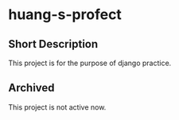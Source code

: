 # huang-s-profect

## Short Description
This project is for the purpose of django practice.

## Archived
This project is not active now.

